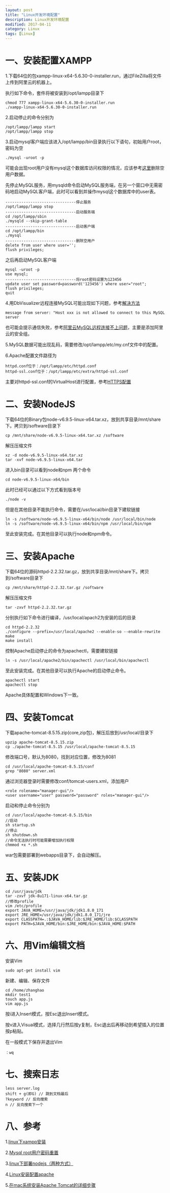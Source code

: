 ```yaml
---
layout: post
title: "Linux开发环境配置"
description: Linux开发环境配置
modified: 2017-04-11
category: Linux
tags: [Linux]
---
```


# 一、安装配置XAMPP

1.下载64位的包xampp-linux-x64-5.6.30-0-installer.run，通过FileZilla将文件上传到阿里云的机器上。

执行如下命令，套件将被安装到/opt/lampp目录下

    chmod 777 xampp-linux-x64-5.6.30-0-installer.run
    ./xampp-linux-x64-5.6.30-0-installer.run

2.启动停止的命令分别为

    /opt/lampp/lampp start
    /opt/lampp/lampp stop

3.启动mysql客户端应该进入/opt/lampp/bin目录执行以下语句，初始用户root，密码为空

    ./mysql -uroot -p

可能会出现root用户没有mysql这个数据库访问权限的情况，应该参考[这里](https://blog.csdn.net/jt_121217/article/details/78247265)删除空用户数据。

先停止MySQL服务，用mysqld命令启动MySQL服务端，在另一个窗口中无需密码地启动MySQL客户端，此时可以看到并操作mysql这个数据库中的user表。

    -------------------------------停止服务
    /opt/lampp/lampp stop
    -------------------------------启动服务端
    cd /opt/lampp/sbin
    ./mysqld --skip-grant-table
    -------------------------------启动客户端
    cd /opt/lampp/bin
    ./mysql
    -------------------------------删除空用户
    delete from user where user='';
    flush privileges;

之后再启动MySQL客户端

    mysql -uroot -p
    use mysql;
    -------------------------------将root密码设置为123456
    update user set password=password('123456') where user="root";
    flush privileges;
    quit
    
4.用DbVisualizer远程连接MySQL可能出现如下问题，参考[解决方法](http://blog.csdn.net/langzi7758521/article/details/51729735)

    message from server: "Host xxx is not allowed to connect to this MySQL server

也可能会提示通信失败，参考[阿里云MySQL远程连接不上问题](https://www.cnblogs.com/funnyboy0128/p/7966531.html)，主要是添加阿里云的安全组。
    
5.MySQL数据可能出现乱码，需要修改/opt/lampp/etc/my.cnf文件中的配置。

6.Apache配置文件路径为

    httpd.conf位于：/opt/lampp/etc/httpd.conf
    httpd-ssl.conf位于：/opt/lampp/etc/extra/httpd-ssl.conf
    
主要对httpd-ssl.conf的VirtualHost进行配置，参考[HTTPS配置](http://zhanghao90.cn/blog/web/https-configuration)

# 二、安装NodeJS

下载64位的Binary包node-v6.9.5-linux-x64.tar.xz，放到共享目录/mnt/share下。拷贝到/software目录下

    cp /mnt/share/node-v6.9.5-linux-x64.tar.xz /software

解压压缩文件

    xz -d node-v6.9.5-linux-x64.tar.xz
    tar -xvf node-v6.9.5-linux-x64.tar

进入bin目录可以看到node和npm 两个命令

    cd node-v6.9.5-linux-x64/bin

此时已经可以通过以下方式看到版本号

    ./node -v

但是在其他目录不能执行命令，需要在/usr/local/bin目录下建软链接

    ln -s /software/node-v6.9.5-linux-x64/bin/node /usr/local/bin/node
    ln -s /software/node-v6.9.5-linux-x64/bin/npm /usr/local/bin/npm

至此安装完成。在其他目录可以执行node和npm命令。

# 三、安装Apache

下载64位的源码httpd-2.2.32.tar.gz，放到共享目录/mnt/share下。拷贝到/software目录下

    cp /mnt/share/httpd-2.2.32.tar.gz /software

解压压缩文件

    tar -zxvf httpd-2.2.32.tar.gz

分别执行如下命令进行编译，/usr/local/apach2为安装的后的目录

    cd httpd-2.2.32
    ./configure --prefix=/usr/local/apache2 --enable-so --enable-rewrite
    make
    make install

控制Apache启动停止的命令为apachectl，需要建软链接

    ln -s /usr/local/apache2/bin/apachectl /usr/local/bin/apachectl

至此安装完成。在其他目录可以执行Apache的启动停止命令。

    apachectl start
    apachectl stop

Apache具体配置和Windows下一致。

# 四、安装Tomcat

下载apache-tomcat-8.5.15.zip(core,zip包)，解压后放到/usr/local/目录下

    upzip apache-tomcat-8.5.15.zip
    cp ./apache-tomcat-8.5.15 /usr/local/apache-tomcat-8.5.15

修改端口号，默认为8080，找到对应位置，修改为8081

    cd /usr/local/apache-tomcat-8.5.15/conf
    grep "8080" server.xml

通过浏览器登录时需要修改conf/tomcat-users.xml，添加用户

    <role rolename="manager-gui"/>
    <user username="user" password="password" roles="manager-gui"/>

启动和停止命令分别为

    cd /usr/local/apache-tomcat-8.5.15/bin
    //启动
    sh startup.sh
    //停止
    sh shutdown.sh
    //命令无法执行时可能需要增加执行权限
    chmmod +x *.sh

war包需要部署到webapps目录下，会自动解压。

# 五、安装JDK

    cd /usr/java/jdk
    tar -zxvf jdk-8u171-linux-x64.tar.gz
    //修改profile
    vim /etc/profile
    export JAVA_HOME=/usr/java/jdk/jdk1.8.0_171
    export JRE_HOME=/usr/java/jdk/jdk1.8.0_171/jre
    export CLASSPATH=.:$JAVA_HOME/lib:$JRE_HOME/lib:$CLASSPATH
    export PATH=$JAVA_HOME/bin:$JRE_HOME/bin:$JAVA_HOME:$PATH

# 六、用Vim编辑文档

安装Vim

    sudo apt-get install vim

新建、编辑、保存文件

    cd /home/zhanghao
    mkdir test1
    touch app.js
    vim app.js

按i进入Insert模式，按Esc退出Insert模式。

按v进入Visual模式，选择几行然后按y复制，Esc退出后再移动到希望插入的位置按p粘贴。

在一般模式下保存并退出Vim

    ：wq

# 七、搜索日志

    less server.log
    shift + g(即G) // 跳到文档最后
    ?keyword // 反向搜索
    n // 反向搜索下一个

# 八、参考

1.[linux下xampp安装](http://jingyan.baidu.com/article/afd8f4de7976b034e286e90c.html)

2.[Mysql root用户密码重置](http://jingyan.baidu.com/article/63f236280a11680208ab3d91.html)

3.[linux下部署nodejs（两种方式）](http://www.cnblogs.com/dubaokun/p/3558848.html)

4.[Linux安装配置apache](http://www.cnblogs.com/fly1988happy/archive/2011/12/14/2288064.html)

5.[在mac系统安装Apache Tomcat的详细步骤](http://blog.csdn.net/huyisu/article/details/38372663)